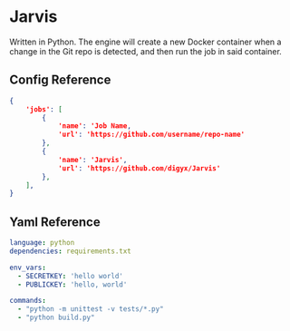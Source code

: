 # Jarvis

Written in Python.  The engine will create a new Docker container when a change in the Git repo is detected, and then run the job in said container.

## Config Reference
``` json
{
    'jobs': [
        {
            'name': 'Job Name,
            'url': 'https://github.com/username/repo-name' 
        },
        {
            'name': 'Jarvis',
            'url': 'https://github.com/digyx/Jarvis'
        },
    ],
} 
```

## Yaml Reference
``` yaml
language: python
dependencies: requirements.txt

env_vars:
  - SECRETKEY: 'hello world'
  - PUBLICKEY: 'hello, world'

commands:
  - "python -m unittest -v tests/*.py"
  - "python build.py"
```